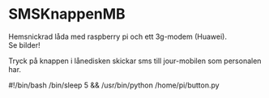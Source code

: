 # SMSKnappenMB

Hemsnickrad låda med raspberry pi och ett 3g-modem (Huawei).<br />
Se bilder!


Tryck på knappen i lånedisken skickar sms till jour-mobilen som personalen har.



#!/bin/bash
/bin/sleep 5 && /usr/bin/python /home/pi/button.py
